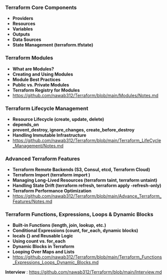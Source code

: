 ### Terraform Core Components ###
- **Providers**
- **Resources**
- **Variables**
- **Outputs**
- **Data Sources**
- **State Management (terraform.tfstate)**

### Terraform Modules ###
- **What are Modules?**
- **Creating and Using Modules**
- **Module Best Practices**
- **Public vs. Private Modules**
- **Terraform Registry for Modules**
- https://github.com/nawab312/Terraform/blob/main/Modules/Notes.md

### Terraform Lifecycle Management ####
- **Resource Lifecycle (create, update, delete)**
- **depends_on**
- **prevent_destroy, ignore_changes, create_before_destroy**
- **Handling Immutable Infrastructure**
- https://github.com/nawab312/Terraform/blob/main/Terraform_LifeCycle_Management/Notes.md

###  Advanced Terraform Features ###
- **Terraform Remote Backends (S3, Consul, etcd, Terraform Cloud)**
- **Terraform Import (terraform import <resource> <id>)**
- **Managing Long-Lived Resources (terraform taint, terraform untaint)**
- **Handling State Drift (terraform refresh, terraform apply -refresh-only)**
- **Terraform Performance Optimization**
- https://github.com/nawab312/Terraform/blob/main/Advance_Terraform_Features/Notes.md

### Terraform Functions, Expressions, Loops & Dynamic Blocks ###
- **Built-in Functions (length, join, lookup, etc.)**
- **Conditional Expressions (count, for_each, dynamic blocks)**
- **locals {} and Reusable Logic**
- **Using count vs. for_each**
- **Dynamic Blocks in Terraform**
- **Looping Over Maps and Lists**
- https://github.com/nawab312/Terraform/blob/main/Terraform_Functions_Expressions_Loops_Dynamic_Blocks.md


**Interview** : https://github.com/nawab312/Terraform/blob/main/Interview.md

